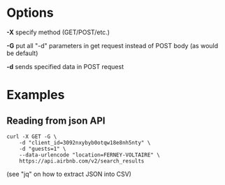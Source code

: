 Options
=======

**-X** specify method (GET/POST/etc.)

**-G** put all "-d" parameters in get request instead of POST body (as would be default)

**-d** sends specified data in POST request


Examples
========

Reading from json API
---------------------

```
curl -X GET -G \
    -d "client_id=3092nxybyb0otqw18e8nh5nty" \
    -d "guests=1" \
    --data-urlencode "location=FERNEY-VOLTAIRE" \
    https://api.airbnb.com/v2/search_results
```

(see "jq" on how to extract JSON into CSV)
